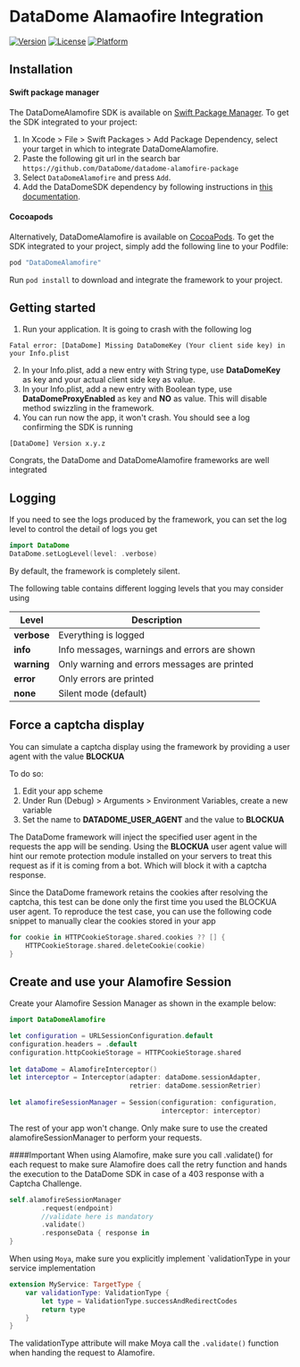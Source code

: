 # DataDome Alamaofire Integration

[![Version](https://img.shields.io/cocoapods/v/DataDomeAlamofire.svg?style=flat)](http://cocoapods.org/pods/DataDomeAlamofire)
[![License](https://img.shields.io/cocoapods/l/DataDomeAlamofire.svg?style=flat)](http://cocoapods.org/pods/DataDomAlamofire)
[![Platform](https://img.shields.io/cocoapods/p/DataDomeAlamofire.svg?style=flat)](http://cocoapods.org/pods/DataDomeAlamofire)

## Installation
#### Swift package manager
The DataDomeAlamofire SDK is available on [Swift Package Manager](https://swift.org/package-manager/). To get the SDK integrated to your project:

1. In Xcode > File > Swift Packages > Add Package Dependency, select your target in which to integrate DataDomeAlamofire.
2. Paste the following git url in the search bar `https://github.com/DataDome/datadome-alamofire-package`
3. Select `DataDomeAlamofire` and press `Add`.
4. Add the DataDomeSDK dependency by following instructions in [this documentation](https://docs.datadome.co/docs/datadome-ios-sdk-20-and-earlier).



#### Cocoapods
Alternatively, DataDomeAlamofire is available on [CocoaPods](http://cocoapods.org). To get the SDK integrated to your project, simply add the following line to your Podfile:

```ruby
pod "DataDomeAlamofire"
```

Run `pod install` to download and integrate the framework to your project.

## Getting started

1. Run your application. It is going to crash with the following log
```
Fatal error: [DataDome] Missing DataDomeKey (Your client side key) in your Info.plist
```
2. In your Info.plist, add a new entry with String type, use **DataDomeKey** as key and your actual client side key as value.
3. In your Info.plist, add a new entry with Boolean type, use **DataDomeProxyEnabled** as key and **NO** as value. This will disable method swizzling in the framework.
4. You can run now the app, it won't crash. You should see a log confirming the SDK is running
```
[DataDome] Version x.y.z
```

Congrats, the DataDome and DataDomeAlamofire frameworks are well integrated

## Logging
If you need to see the logs produced by the framework, you can set the log level to control the detail of logs you get

```swift
import DataDome
DataDome.setLogLevel(level: .verbose)
```

By default, the framework is completely silent.

The following table contains different logging levels that you may consider using


 Level            			| Description
---------------------------	|----------------------------------------------
__verbose__      			| Everything is logged
__info__      				| Info messages, warnings and errors are shown
__warning__      			| Only warning and errors messages are printed 
__error__      				| Only errors are printed
__none__      				| Silent mode (default)


## Force a captcha display
You can simulate a captcha display using the framework by providing a user agent with the value **BLOCKUA**

To do so:

1. Edit your app scheme
2. Under Run (Debug) > Arguments > Environment Variables, create a new variable
3. Set the name to **DATADOME\_USER\_AGENT** and the value to **BLOCKUA**

The DataDome framework will inject the specified user agent in the requests the app will be sending. Using the **BLOCKUA** user agent value will hint our remote protection module installed on your servers to treat this request as if it is coming from a bot. Which will block it with a captcha response.

Since the DataDome framework retains the cookies after resolving the captcha, this test can be done only the first time you used the BLOCKUA user agent. To reproduce the test case, you can use the following code snippet to manually clear the cookies stored in your app

```swift
for cookie in HTTPCookieStorage.shared.cookies ?? [] {
	HTTPCookieStorage.shared.deleteCookie(cookie)
}
```

## Create and use your Alamofire Session
Create your Alamofire Session Manager as shown in the example below:

```swift
import DataDomeAlamofire

let configuration = URLSessionConfiguration.default
configuration.headers = .default
configuration.httpCookieStorage = HTTPCookieStorage.shared
        
let dataDome = AlamofireInterceptor()
let interceptor = Interceptor(adapter: dataDome.sessionAdapter, 
                              retrier: dataDome.sessionRetrier)
 
let alamofireSessionManager = Session(configuration: configuration, 
                                      interceptor: interceptor)
```

The rest of your app won't change. Only make sure to use the created alamofireSessionManager to perform your requests.

####Important
When using Alamofire, make sure you call .validate() for each request to make sure Alamofire does call the retry function and hands the execution to the DataDome SDK in case of a 403 response with a Captcha Challenge.

```swift
self.alamofireSessionManager
        .request(endpoint)
        //validate here is mandatory
        .validate()
        .responseData { response in
}
```

When using `Moya`, make sure you explicitly implement `validationType in your service implementation

```swift
extension MyService: TargetType {
    var validationType: ValidationType {
        let type = ValidationType.successAndRedirectCodes
        return type
    }
}
```

The validationType attribute will make Moya call the `.validate()` function when handing the request to Alamofire.

